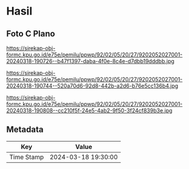 # Hasil

## Foto C Plano

https://sirekap-obj-formc.kpu.go.id/e75e/pemilu/ppwp/92/02/05/20/27/9202052027001-20240318-190726--b47f1397-daba-4f0e-8c4e-d7dbb19dddbb.jpg

https://sirekap-obj-formc.kpu.go.id/e75e/pemilu/ppwp/92/02/05/20/27/9202052027001-20240318-190744--520a70d6-92d8-442b-a2d6-b76e5cc136b4.jpg

https://sirekap-obj-formc.kpu.go.id/e75e/pemilu/ppwp/92/02/05/20/27/9202052027001-20240318-190808--cc210f5f-24e5-4ab2-9f50-3f24cf839b3e.jpg


## Metadata

| Key        | Value               |
| ---------- | ------------------- |
| Time Stamp | 2024-03-18 19:30:00 |




